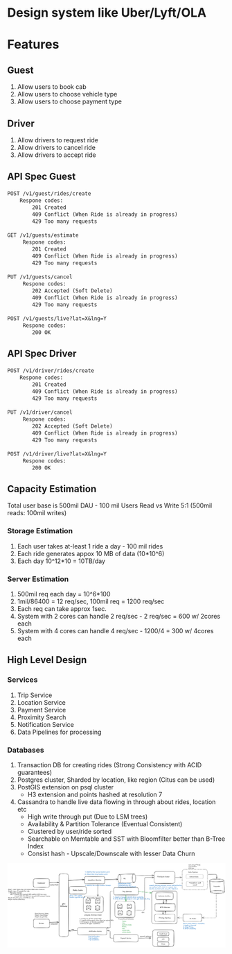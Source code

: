 # Design system like Uber/Lyft/OLA

# Features
## Guest
1. Allow users to book cab
2. Allow users to choose vehicle type
3. Allow users to choose payment type

## Driver
1. Allow drivers to request ride
2. Allow drivers to cancel ride
3. Allow drivers to accept ride

## API Spec Guest
```
POST /v1/guest/rides/create
    Respone codes: 
        201 Created
        409 Conflict (When Ride is already in progress)
        429 Too many requests

GET /v1/guests/estimate 
     Respone codes: 
        201 Created
        409 Conflict (When Ride is already in progress)
        429 Too many requests

PUT /v1/guests/cancel
     Respone codes: 
        202 Accepted (Soft Delete)
        409 Conflict (When Ride is already in progress)
        429 Too many requests

POST /v1/guests/live?lat=X&lng=Y
     Respone codes: 
        200 OK          
```

## API Spec Driver
```
POST /v1/driver/rides/create
    Respone codes: 
        201 Created
        409 Conflict (When Ride is already in progress)
        429 Too many requests

PUT /v1/driver/cancel
     Respone codes: 
        202 Accepted (Soft Delete)
        409 Conflict (When Ride is already in progress)
        429 Too many requests

POST /v1/driver/live?lat=X&lng=Y
     Respone codes: 
        200 OK          
```

## Capacity Estimation
Total user base is 500mil
DAU - 100 mil Users
Read vs Write 5:1 (500mil reads: 100mil writes)

### Storage Estimation
1. Each user takes at-least 1 ride a day - 100 mil rides
2. Each ride generates appox 10 MB of data (10*10^6)
3. Each day 10^12*10 = 10TB/day 

### Server Estimation
1. 500mil req each day = 10^6*100
2. 1mil/86400 = 12 req/sec, 100mil req = 1200 req/sec
3. Each req can take approx 1sec.
4. System with 2 cores can handle 2 req/sec - 2 req/sec = 600 w/ 2cores each
5. System with 4 cores can handle 4 req/sec - 1200/4 = 300 w/ 4cores each

## High Level Design

### Services
1. Trip Service
2. Location Service
3. Payment Service
4. Proximity Search
5. Notification Service
6. Data Pipelines for processing

### Databases
1. Transaction DB for creating rides (Strong Consistency with ACID guarantees)
2. Postgres cluster, Sharded by location, like region (Citus can be used)
3. PostGIS extension on psql cluster
   - H3 extension and points hashed at resolution 7
4. Cassandra to handle live data flowing in through about rides, location etc
   - High write through put (Due to LSM trees)
   - Availability & Partition Tolerance (Eventual Consistent)
   - Clustered by user/ride sorted
   - Searchable on Memtable and SST with Bloomfilter better than B-Tree Index
   - Consist hash - Upscale/Downscale with lesser Data Churn

![screenshot](images/uber.png)
